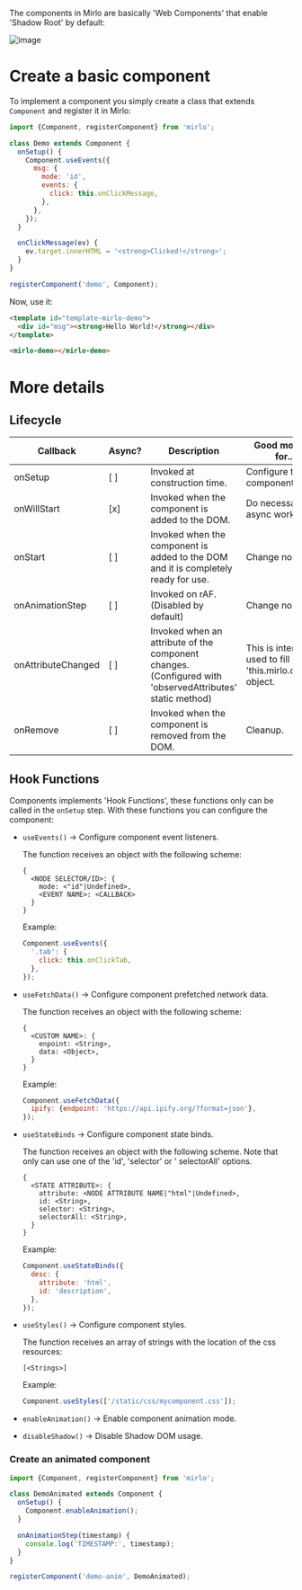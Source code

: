 The components in Mirlo are basically 'Web Components' that enable 'Shadow Root'
by default:

![image](https://developer.mozilla.org/es/docs/Web/API/Web_components/Using_shadow_DOM/shadowdom.svg)

# Create a basic component

To implement a component you simply create a class that extends `Component` and
register it in Mirlo:

```javascript
import {Component, registerComponent} from 'mirlo';

class Demo extends Component {
  onSetup() {
    Component.useEvents({
      msg: {
        mode: 'id',
        events: {
          click: this.onClickMessage,
        },
      },
    });
  }

  onClickMessage(ev) {
    ev.target.innerHTML = '<strong>Clicked!</strong>';
  }
}

registerComponent('demo', Component);
```

Now, use it:

```html
<template id="template-mirlo-demo">
  <div id="msg"><strong>Hello World!</strong></div>
</template>

<mirlo-demo></mirlo-demo>
```

# More details

## Lifecycle

| Callback           | Async? | Description                                                                                              | Good moment for...                                           |
| ------------------ | ------ | -------------------------------------------------------------------------------------------------------- | ------------------------------------------------------------ |
| onSetup            | [ ]    | Invoked at construction time.                                                                            | Configure the component.                                     |
| onWillStart        | [x]    | Invoked when the component is added to the DOM.                                                          | Do necessary async work.                                     |
| onStart            | [ ]    | Invoked when the component is added to the DOM and it is completely ready for use.                       | Change node.                                                 |
| onAnimationStep    | [ ]    | Invoked on rAF. (Disabled by default)                                                                    | Change node.                                                 |
| onAttributeChanged | [ ]    | Invoked when an attribute of the component changes. (Configured with 'observedAttributes' static method) | This is internally used to fill 'this.mirlo.options' object. |
| onRemove           | [ ]    | Invoked when the component is removed from the DOM.                                                      | Cleanup.                                                     |

## Hook Functions

Components implements 'Hook Functions', these functions only can be called in
the `onSetup` step. With these functions you can configure the component:

- `useEvents()` -> Configure component event listeners.

  The function receives an object with the following scheme:

  ```
  {
    <NODE SELECTOR/ID>: {
      mode: <"id"|Undefined>,
      <EVENT NAME>: <CALLBACK>
    }
  }
  ```

  Example:

  ```javascript
  Component.useEvents({
    '.tab': {
      click: this.onClickTab,
    },
  });
  ```

- `useFetchData()` -> Configure component prefetched network data.

  The function receives an object with the following scheme:

  ```
  {
    <CUSTOM NAME>: {
      enpoint: <String>,
      data: <Object>,
    }
  }
  ```

  Example:

  ```javascript
  Component.useFetchData({
    ipify: {endpoint: 'https://api.ipify.org/?format=json'},
  });
  ```

- `useStateBinds` -> Configure component state binds.

  The function receives an object with the following scheme. Note that only can
  use one of the 'id', 'selector' or ' selectorAll' options.

  ```
  {
    <STATE ATTRIBUTE>: {
      attribute: <NODE ATTRIBUTE NAME|"html"|Undefined>,
      id: <String>,
      selector: <String>,
      selectorAll: <String>,
    }
  }
  ```

  Example:

  ```javascript
  Component.useStateBinds({
    desc: {
      attribute: 'html',
      id: 'description',
    },
  });
  ```

- `useStyles()` -> Configure component styles.

  The function receives an array of strings with the location of the css
  resources:

  ```
  [<Strings>]
  ```

  Example:

  ```javascript
  Component.useStyles(['/static/css/mycomponent.css']);
  ```

- `enableAnimation()` -> Enable component animation mode.

- `disableShadow()` -> Disable Shadow DOM usage.

### Create an animated component

```javascript
import {Component, registerComponent} from 'mirlo';

class DemoAnimated extends Component {
  onSetup() {
    Component.enableAnimation();
  }

  onAnimationStep(timestamp) {
    console.log('TIMESTAMP:', timestamp);
  }
}

registerComponent('demo-anim', DemoAnimated);
```
